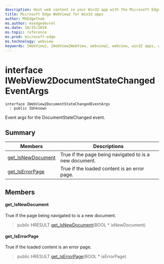 ```yaml
---
description: Host web content in your Win32 app with the Microsoft Edge WebView2 control
title: Microsoft Edge WebView2 for Win32 apps
author: MSEdgeTeam
ms.author: msedgedevrel
ms.date: 10/25/2019
ms.topic: reference
ms.prod: microsoft-edge
ms.technology: webview
keywords: IWebView2, IWebView2WebView, webview2, webview, win32 apps, win32, edge
---
```


# interface IWebView2DocumentStateChangedEventArgs 

```
interface IWebView2DocumentStateChangedEventArgs
  : public IUnknown
```

Event args for the DocumentStateChanged event.

## Summary

 Members                        | Descriptions
--------------------------------|---------------------------------------------
[get_IsNewDocument](#get_isnewdocument) | True if the page being navigated to is a new document.
[get_IsErrorPage](#get_iserrorpage) | True if the loaded content is an error page.

## Members

#### get_IsNewDocument 

True if the page being navigated to is a new document.

> public HRESULT [get_IsNewDocument](#interface_i_web_view2_document_state_changed_event_args_1a59d9f5098ba71cd42570442e203bf72f)(BOOL * isNewDocument)

#### get_IsErrorPage 

True if the loaded content is an error page.

> public HRESULT [get_IsErrorPage](#interface_i_web_view2_document_state_changed_event_args_1ab8b1a1c78b48632015fc06b05c7b8c3d)(BOOL * isErrorPage)

